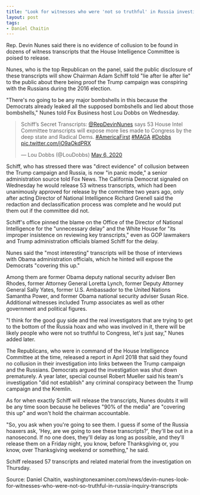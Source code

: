 ```yaml
---
title: "Look for witnesses who were 'not so truthful' in Russia investigation transcripts"
layout: post
tags:
- Daniel Chaitin
---
```


Rep. Devin Nunes said there is no evidence of collusion to be found in dozens of witness transcripts that the House Intelligence Committee is poised to release.

Nunes, who is the top Republican on the panel, said the public disclosure of these transcripts will show Chairman Adam Schiff told "lie after lie after lie" to the public about there being proof the Trump campaign was conspiring with the Russians during the 2016 election.

"There's no going to be any major bombshells in this because the Democrats already leaked all the supposed bombshells and lied about those bombshells," Nunes told Fox Business host Lou Dobbs on Wednesday.

<blockquote class="twitter-tweet"><p lang="en" dir="ltr">Schiff’s Secret Transcripts: <a href="https://twitter.com/RepDevinNunes?ref_src=twsrc%5Etfw">@RepDevinNunes</a> says 53 House Intel Committee transcripts will expose more lies made to Congress by the deep state and Radical Dems. <a href="https://twitter.com/hashtag/AmericaFirst?src=hash&amp;ref_src=twsrc%5Etfw">#AmericaFirst</a> <a href="https://twitter.com/hashtag/MAGA?src=hash&amp;ref_src=twsrc%5Etfw">#MAGA</a> <a href="https://twitter.com/hashtag/Dobbs?src=hash&amp;ref_src=twsrc%5Etfw">#Dobbs</a> <a href="https://t.co/jO9aOkdPRX">pic.twitter.com/jO9aOkdPRX</a></p>&mdash; Lou Dobbs (@LouDobbs) <a href="https://twitter.com/LouDobbs/status/1258166922450960390?ref_src=twsrc%5Etfw">May 6, 2020</a></blockquote> <script async src="https://platform.twitter.com/widgets.js" charset="utf-8"></script>

Schiff, who has stressed there was "direct evidence" of collusion between the Trump campaign and Russia, is now "in panic mode," a senior administration source told Fox News. The California Democrat signaled on Wednesday he would release 53 witness transcripts, which had been unanimously approved for release by the committee two years ago, only after acting Director of National Intelligence Richard Grenell said the redaction and declassification process was complete and he would put them out if the committee did not.

Schiff's office pinned the blame on the Office of the Director of National Intelligence for the "unnecessary delay" and the White House for "its improper insistence on reviewing key transcripts," even as GOP lawmakers and Trump administration officials blamed Schiff for the delay.

Nunes said the "most interesting" transcripts will be those of interviews with Obama administration officials, which he hinted will expose the Democrats "covering this up."

Among them are former Obama deputy national security adviser Ben Rhodes, former Attorney General Loretta Lynch, former Deputy Attorney General Sally Yates, former U.S. Ambassador to the United Nations Samantha Power, and former Obama national security adviser Susan Rice. Additional witnesses included Trump associates as well as other government and political figures.

"I think for the good guy side and the real investigators that are trying to get to the bottom of the Russia hoax and who was involved in it, there will be likely people who were not so truthful to Congress, let's just say," Nunes added later.

The Republicans, who were in command of the House Intelligence Committee at the time, released a report in April 2018 that said they found no collusion in their investigation into links between the Trump campaign and the Russians. Democrats argued the investigation was shut down prematurely. A year later, special counsel Robert Mueller said his team's investigation "did not establish" any criminal conspiracy between the Trump campaign and the Kremlin.

As for when exactly Schiff will release the transcripts, Nunes doubts it will be any time soon because he believes "90% of the media" are "covering this up" and won't hold the chairman accountable.

"So, you ask when you're going to see them. I guess if some of the Russia hoaxers ask, 'Hey, are we going to see these transcripts?', they'll be out in a nanosecond. If no one does, they'll delay as long as possible, and they'll release them on a Friday night, you know, before Thanksgiving or, you know, over Thanksgiving weekend or something," he said.

Schiff released 57 transcripts and related material from the investigation on Thursday.

Source: Daniel Chaitin, washingtonexaminer.com/news/devin-nunes-look-for-witnesses-who-were-not-so-truthful-in-russia-inquiry-transcripts
